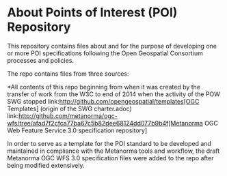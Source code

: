 About Points of Interest (POI) Repository
===

This repository contains files about and for the purpose of developing one or more POI specifications following the Open Geospatial Consortium processes and policies.

The repo contains files from three sources:

*All contents of this repo beginning from when it was created by the transfer of work from the W3C to end of 2014 when the activity of the POW SWG stopped
link:http://github.com/opengeospatial/templates[OGC Templates] (origin of the SWG charter.adoc)
link:http://github.com/metanorma/ogc-wfs/tree/afad7f2cfca77ba67c5b82dee68124dd077b9b4f[Metanorma OGC Web Feature Service 3.0 specification repository]

In order to serve as a template for the POI standard to be developed and maintained in compliance with the Metanorma tools and workflow, the draft Metanorma OGC WFS 3.0 specification files were added to the repo after being modified extensively.
